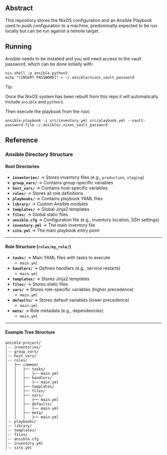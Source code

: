 ## Abstract

This repository stores the NixOS configuration and an Ansible Playbook used to push configuration to a machine, predominatly expected to be run locally but can be run against a remote target.

## Running

Ansible needs to be installed and you will need access to the vault password, which can be done initially with:

```
nix-shell -p ansible python3
echo "[INSERT PASSWORD]" > ~/.ansible/nixos_vault_password
```

> [!TIP]
> Once the NixOS system has been rebuilt from this repo it will automatically include `ansible` and `python3`.

Then execute the playbook from the root:

```
ansible-playbook -i src/inventory.yml src/playbook.yml --vault-password-file ~/.ansible/.nixos_vault_password
```

## Reference

### Ansible Directory Structure

#### Root Directories

- **`inventories/`** → Stores inventory files (e.g., `production`, `staging`)
- **`group_vars/`** → Contains group-specific variables
- **`host_vars/`** → Contains host-specific variables
- **`roles/`** → Stores all role definitions
- **`playbooks/`** → Contains playbook YAML files
- **`library/`** → Custom Ansible modules
- **`templates/`** → Global Jinja2 templates
- **`files/`** → Global static files
- **`ansible.cfg`** → Configuration file (e.g., inventory location, SSH settings)
- **`inventory.yml`** → The main inventory file
- **`site.yml`** → The main playbook entry point

---

#### Role Structure (`roles/my_role/`)

- **`tasks/`** → Main YAML files with tasks to execute
  - `main.yml`
- **`handlers/`** → Defines handlers (e.g., service restarts)
  - `main.yml`
- **`templates/`** → Stores Jinja2 templates
- **`files/`** → Stores static files
- **`vars/`** → Stores role-specific variables (higher precedence)
  - `main.yml`
- **`defaults/`** → Stores default variables (lower precedence)
  - `main.yml`
- **`meta/`** → Role metadata (e.g., dependencies)
  - `main.yml`

---

#### Example Tree Structure

```plaintext
ansible-project/
│-- inventories/
│-- group_vars/
│-- host_vars/
│-- roles/
│   ├── common/
│   │   ├── tasks/
│   │   │   ├── main.yml
│   │   ├── handlers/
│   │   │   ├── main.yml
│   │   ├── templates/
│   │   ├── files/
│   │   ├── vars/
│   │   │   ├── main.yml
│   │   ├── defaults/
│   │   │   ├── main.yml
│   │   ├── meta/
│   │   │   ├── main.yml
│-- playbooks/
│-- library/
│-- templates/
│-- files/
│-- ansible.cfg
│-- inventory.yml
│-- site.yml
```
